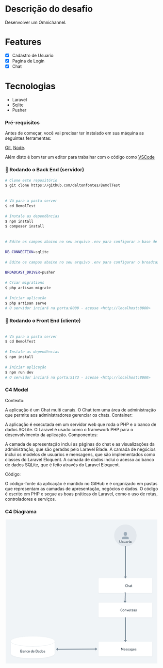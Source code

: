 # Descrição do desafio

Desenvolver um Omnichannel.

# Features

- [x] Cadastro de Usuario
- [x] Pagina de Login
- [x] Chat

# Tecnologias

- Laravel
- Sqlite
- Pusher

 ### Pré-requisitos

Antes de começar, você vai precisar ter instalado em sua máquina as seguintes ferramentas:

[Git](https://git-scm.com), [Node](https://nodejs.org/en/). 

Além disto é bom ter um editor para trabalhar com o código como [VSCode](https://code.visualstudio.com/)

### 🎲 Rodando o Back End (servidor)

```bash
# Clone este repositório
$ git clone https://github.com/daltonfontes/BemolTest


# Vá para a pasta server
$ cd BemolTest

# Instale as dependências
$ npm install
$ composer install


# Edite os campos abaixo no seu arquivo .env para configurar a base de dados.

DB_CONNECTION=sqlite

# Edite os campos abaixo no seu arquivo .env para configurar o broadcast.

BROADCAST_DRIVER=pusher

# Criar migrations
$ php artisan migrate

# Iniciar aplicação
$ php artisan serve
# O servidor inciará na porta:8000 - acesse <http://localhost:8000>

```

### 🎲 Rodando o Front End (cliente)

```bash

# Vá para a pasta server
$ cd BemolTest

# Instale as dependências
$ npm install

# Iniciar aplicação
$ npm run dev
# O servidor inciará na porta:5173 - acesse <http://localhost:8000>

```
### C4 Model

Contexto:

A aplicação é um Chat multi canais.
O Chat tem uma área de administração que permite aos administradores gerenciar os chats.
Container:

A aplicação é executada em um servidor web que roda o PHP e o banco de dados SQLite.
O Laravel é usado como o framework PHP para o desenvolvimento da aplicação.
Componentes:

A camada de apresentação inclui as páginas do chat e as visualizações da administração, que são geradas pelo Laravel Blade.
A camada de negócios inclui os modelos de usuarios e mensagens, que são implementados como classes do Laravel Eloquent.
A camada de dados inclui o acesso ao banco de dados SQLite, que é feito através do Laravel Eloquent.

Código:

O código-fonte da aplicação é mantido no GitHub e é organizado em pastas que representam as camadas de apresentação, negócios e dados.
O código é escrito em PHP e segue as boas práticas do Laravel, como o uso de rotas, controladores e serviços.

### C4 Diagrama

<p align="center">
  <img src="diagram.png" width="500"/>
</p>